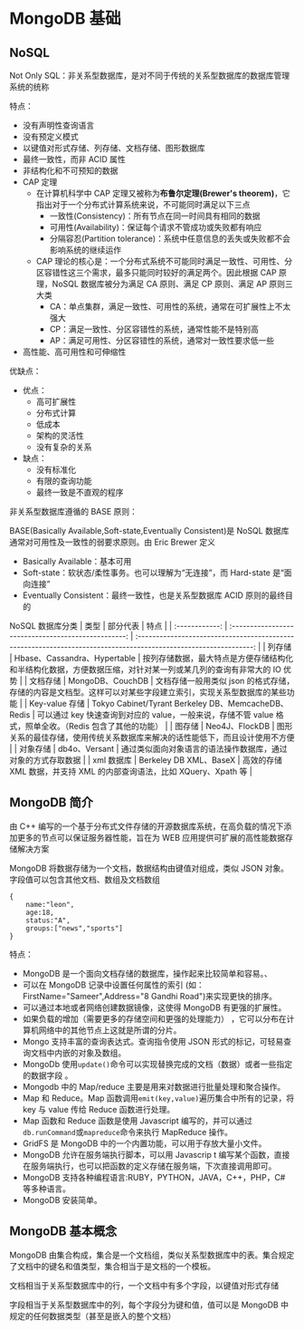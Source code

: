 # MongoDB 基础

## NoSQL

Not Only SQL：非关系型数据库，是对不同于传统的关系型数据库的数据库管理系统的统称

特点：

- 没有声明性查询语言
- 没有预定义模式
- 以键值对形式存储、列存储、文档存储、图形数据库
- 最终一致性，而非 ACID 属性
- 非结构化和不可预知的数据
- CAP 定理
  - 在计算机科学中 CAP 定理又被称为**布鲁尔定理(Brewer's theorem)**，它指出对于一个分布式计算系统来说，不可能同时满足以下三点
    - 一致性(Consistency)：所有节点在同一时间具有相同的数据
    - 可用性(Availability)：保证每个请求不管成功或失败都有响应
    - 分隔容忍(Partition tolerance)：系统中任意信息的丢失或失败都不会影响系统的继续运作
  - CAP 理论的核心是：一个分布式系统不可能同时满足一致性、可用性、分区容错性这三个需求，最多只能同时较好的满足两个。因此根据 CAP 原理，NoSQL 数据库被分为满足 CA 原则、满足 CP 原则、满足 AP 原则三大类
    - CA：单点集群，满足一致性、可用性的系统，通常在可扩展性上不太强大
    - CP：满足一致性、分区容错性的系统，通常性能不是特别高
    - AP：满足可用性、分区容错性的系统，通常对一致性要求低一些
- 高性能、高可用性和可伸缩性

优缺点：

- 优点：
  - 高可扩展性
  - 分布式计算
  - 低成本
  - 架构的灵活性
  - 没有复杂的关系
- 缺点：
  - 没有标准化
  - 有限的查询功能
  - 最终一致是不直观的程序

非关系型数据库遵循的 BASE 原则：

BASE(Basically Available,Soft-state,Eventually Consistent)是 NoSQL 数据库通常对可用性及一致性的弱要求原则。由 Eric Brewer 定义

- Basically Available：基本可用
- Soft-state：软状态/柔性事务。也可以理解为“无连接”，而 Hard-state 是“面向连接”
- Eventually Consistent：最终一致性，也是关系型数据库 ACID 原则的最终目的

NoSQL 数据库分类
|      类型      |                      部分代表                       |                                                       特点                                                       |
| :------------: | :-------------------------------------------------: | :--------------------------------------------------------------------------------------------------------------: |
|     列存储     |            Hbase、Cassandra、Hypertable             | 按列存储数据，最大特点是方便存储结构化和半结构化数据，方便数据压缩，对针对某一列或某几列的查询有非常大的 IO 优势 |
|    文档存储    |                  MongoDB、CouchDB                   |  文档存储一般用类似 json 的格式存储，存储的内容是文档型。这样可以对某些字段建立索引，实现关系型数据库的某些功能  |
| Key-value 存储 | Tokyo Cabinet/Tyrant Berkeley DB、MemcacheDB、Redis |     可以通过 key 快速查询到对应的 value，一般来说，存储不管 value 格式，照单全收。（Redis 包含了其他的功能）     |
|     图存储     |                   Neo4J、FlockDB                    |                   图形关系的最佳存储，使用传统关系数据库来解决的话性能低下，而且设计使用不方便                   |
|    对象存储    |                    db4o、Versant                    |                           通过类似面向对象语言的语法操作数据库，通过对象的方式存取数据                           |
|   xml 数据库   |               Berkeley DB XML、BaseX                |                      高效的存储 XML 数据，并支持 XML 的内部查询语法，比如 XQuery、Xpath 等                       |

## MongoDB 简介

由 C++ 编写的一个基于分布式文件存储的开源数据库系统，在高负载的情况下添加更多的节点可以保证服务器性能，旨在为 WEB 应用提供可扩展的高性能数据存储解决方案

MongoDB 将数据存储为一个文档，数据结构由键值对组成，类似 JSON 对象。字段值可以包含其他文档、数组及文档数组

```mongoDB
{
    name:"leon",
    age:18,
    status:"A",
    groups:["news","sports"]
}
```

特点：

- MongoDB 是一个面向文档存储的数据库，操作起来比较简单和容易。、
- 可以在 MongoDB 记录中设置任何属性的索引 (如：FirstName="Sameer",Address="8 Gandhi Road")来实现更快的排序。
- 可以通过本地或者网络创建数据镜像，这使得 MongoDB 有更强的扩展性。
- 如果负载的增加（需要更多的存储空间和更强的处理能力） ，它可以分布在计算机网络中的其他节点上这就是所谓的分片。
- Mongo 支持丰富的查询表达式。查询指令使用 JSON 形式的标记，可轻易查询文档中内嵌的对象及数组。
- MongoDb 使用`update()`命令可以实现替换完成的文档（数据）或者一些指定的数据字段 。
- Mongodb 中的 Map/reduce 主要是用来对数据进行批量处理和聚合操作。
- Map 和 Reduce。Map 函数调用`emit(key,value)`遍历集合中所有的记录，将 key 与 value 传给 Reduce 函数进行处理。
- Map 函数和 Reduce 函数是使用 Javascript 编写的，并可以通过`db.runCommand`或`mapreduce`命令来执行 MapReduce 操作。
- GridFS 是 MongoDB 中的一个内置功能，可以用于存放大量小文件。
- MongoDB 允许在服务端执行脚本，可以用 Javascrip t 编写某个函数，直接在服务端执行，也可以把函数的定义存储在服务端，下次直接调用即可。
- MongoDB 支持各种编程语言:RUBY，PYTHON，JAVA，C++，PHP，C# 等多种语言。
- MongoDB 安装简单。

## MongoDB 基本概念

MongoDB 由集合构成，集合是一个文档组，类似关系型数据库中的表。集合规定了文档中的键名和值类型，集合相当于是文档的一个模板。

文档相当于关系型数据库中的行，一个文档中有多个字段，以键值对形式存储

字段相当于关系型数据库中的列，每个字段分为键和值，值可以是 MongoDB 中规定的任何数据类型（甚至是嵌入的整个文档）
